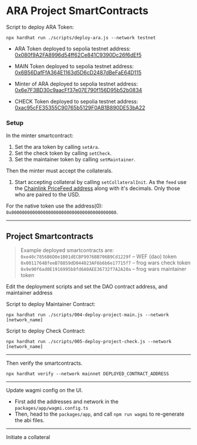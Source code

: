 # ARA Project SmartContracts

Script to deploy ARA Token:

```shell
npx hardhat run ./scripts/deploy-ara.js --network testnet
```

- ARA Token deployed to sepolia testnet address: [0x080f9A2FA8996d54ff62Ce841C9390Dc26f6dEf5](https://sepolia.etherscan.io/address/0x080f9A2FA8996d54ff62Ce841C9390Dc26f6dEf5)

- MAIN Token deployed to sepolia testnet address: [0x6B56DafFfA364E1163d5D6cD2487dBeFaE64D115](https://sepolia.etherscan.io/address/0x6B56DafFfA364E1163d5D6cD2487dBeFaE64D115)

- Minter of ARA deployed to sepolia testnet address: [0x6e7F3BD30c9aacFf37e07E790f156D95b52b0834](https://sepolia.etherscan.io/address/0x6e7F3BD30c9aacFf37e07E790f156D95b52b0834)

- CHECK Token deployed to sepolia testnet address: [0xac95cFE35355C90765b5129F0AB1B890DE53bA22](https://sepolia.etherscan.io/address/0xac95cFE35355C90765b5129F0AB1B890DE53bA22)

### Setup

In the minter smartcontract:

1. Set the ara token by calling `setAra`.
2. Set the check token by calling `setCheck`.
3. Set the maintainer token by calling `setMaintainer`.

Then the minter must accept the collaterals.

1. Start accepting collateral by calling `setCollateralInit`.
   As the `feed` use the [Chainlink PriceFeed address](https://docs.chain.link/data-feeds/price-feeds/addresses?network=ethereum&page=1&search=EH#sepolia-testnet) along with it's decimals. Only those who are paired to the USD.

For the native token use the address(0): `0x0000000000000000000000000000000000000000`.

---

## Project Smartcontracts

> Example deployed smartcontracts are:
> `0xe40c7856B6D0e1B01dECBF9976BB706B9Cd1229f` &ndash; WEF (dao) token
> `0x0011764BfeeB78859dD044023AF6b6b6e17715f7` &ndash; frog wars check token
> `0x9e90f6ad0E1916995b8fd6A0AEE36732f7A2A20a` &ndash; frog wars maintainer token

Edit the deployment scripts and set the DAO contract address, and maintainer address

Script to deploy Maintainer Contract:

```shell
npx hardhat run ./scripts/004-deploy-project-main.js --network [network_name]
```

Script to deploy Check Contract:

```shell
npx hardhat run ./scripts/005-deploy-project-check.js --network [network_name]
```

---

Then verify the smartcontracts.

```shell
npx hardhat verify --network mainnet DEPLOYED_CONTRACT_ADDRESS
```

---

Update wagmi config on the UI.

- First add the addresses and network in the `packages/app/wagmi.config.ts`
- Then, head to the `packages/app`, and call `npm run wagmi` to re-generate the abi files.

---

Initiate a collateral
